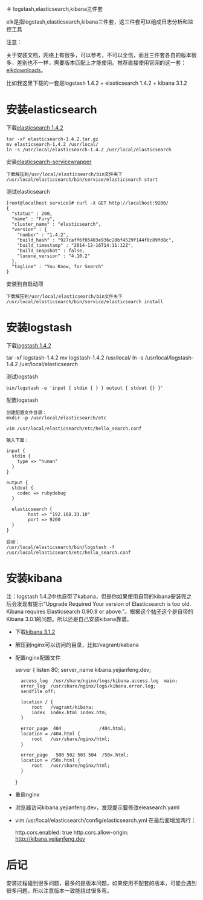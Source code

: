 ＃ logstash,elasticsearch,kibana三件套

elk是指logstash,elasticsearch,kibana三件套，这三件套可以组成日志分析和监控工具

注意：

关于安装文档，网络上有很多，可以参考，不可以全信，而且三件套各自的版本很多，差别也不一样，需要版本匹配上才能使用。推荐直接使用官网的这一套：[elkdownloads](http://www.elasticsearch.org/overview/elkdownloads/)。

比如我这里下载的一套是logstash 1.4.2 + elasticsearch 1.4.2 + kibana 3.1.2

# 安装elasticsearch

下载[elasticsearch 1.4.2](http://www.elasticsearch.org/overview/elkdownloads/)

    tar -xf elasticsearch-1.4.2.tar.gz
    mv elasticsearch-1.4.2 /usr/local/
    ln -s /usr/local/elasticsearch-1.4.2 /usr/local/elasticsearch


安装[elasticsearch-servicewrapper](https://github.com/elasticsearch/elasticsearch-servicewrapper)

    下载解压到/usr/local/elasticsearch/bin文件夹下
    /usr/local/elasticsearch/bin/service/elasticsearch start


测试elasticsearch

    [root@localhost service]# curl -X GET http://localhost:9200/
    {
      "status" : 200,
      "name" : "Fury",
      "cluster_name" : "elasticsearch",
      "version" : {
        "number" : "1.4.2",
        "build_hash" : "927caff6f05403e936c20bf4529f144f0c89fd8c",
        "build_timestamp" : "2014-12-16T14:11:12Z",
        "build_snapshot" : false,
        "lucene_version" : "4.10.2"
      },
      "tagline" : "You Know, for Search"
    }

安装到自启动项

    下载解压到/usr/local/elasticsearch/bin文件夹下
    /usr/local/elasticsearch/bin/service/elasticsearch install



# 安装logstash

下载[logstash 1.4.2](http://www.elasticsearch.org/overview/elkdownloads/)

tar -xf logstash-1.4.2
mv logstash-1.4.2 /usr/local/
ln -s /usr/local/logstash-1.4.2 /usr/local/elasticsearch

测试logstash


    bin/logstash -e 'input { stdin { } } output { stdout {} }'


配置logstash

    创建配置文件目录：
    mkdir -p /usr/local/elasticsearch/etc

    vim /usr/local/elasticsearch/etc/hello_search.conf

    输入下面：

    input {
      stdin {
        type => "human"
      }
    }

    output {
      stdout {
        codec => rubydebug
      }

      elasticsearch {
            host => "192.168.33.10"
            port => 9200
      }
    }

    启动：
    /usr/local/elasticsearch/bin/logstash -f /usr/local/elasticsearch/etc/hello_search.conf


# 安装kibana

注：logstash 1.4.2中也自带了kabana，但是你如果使用自带的kibana安装完之后会发现有提示“Upgrade Required Your version of Elasticsearch is too old. Kibana requires Elasticsearch 0.90.9 or above.”。根据这个[帖子](https://github.com/elasticsearch/logstash/issues/2056)这个是自带的Kibana 3.0.1的问题。所以还是自己安装kibana靠谱。

* 下载[kibana 3.1.2](http://www.elasticsearch.org/overview/elkdownloads/)
* 解压到nginx可以访问的目录，比如/vagrant/kabana
* 配置nginx配置文件

    server {
        listen       80;
        server_name  kibana.yejianfeng.dev;


        access_log  /usr/share/nginx/logs/kibana.access.log  main;
        error_log  /usr/share/nginx/logs/kibana.error.log;
        sendfile off;

        location / {
            root   /vagrant/kibana;
            index  index.html index.htm;
        }

        error_page  404              /404.html;
        location = /404.html {
            root   /usr/share/nginx/html;
        }

        error_page   500 502 503 504  /50x.html;
        location = /50x.html {
            root   /usr/share/nginx/html;
        }

    }

* 重启nginx
* 浏览器访问kibana.yejianfeng.dev，发现提示要修改eleasearch.yaml
* vim /usr/local/elasticsearch/config/elasticsearch.yml 在最后面增加两行：

    http.cors.enabled: true
    http.cors.allow-origin: http://kibana.yejianfeng.dev



# 后记
安装过程碰到很多问题，最多的是版本问题，如果使用不配套的版本，可能会遇到很多问题。所以注意版本一致能绕过很多弯。
